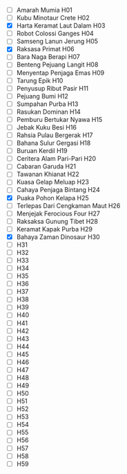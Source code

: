 - [ ] Amarah Mumia H01
- [ ] Kubu Minotaur Crete H02
- [x] Harta Keramat Laut Dalam H03
- [ ] Robot Colossi Ganges H04
- [ ] Samseng Lanun Jerung H05
- [x] Raksasa Primat H06
- [ ] Bara Naga Berapi H07
- [ ] Benteng Pejuang Langit H08
- [ ] Menyentap Penjaga Emas H09
- [ ] Tarung Epik H10
- [ ] Penyusup Ribut Pasir H11
- [ ] Pejuang Bumi H12
- [ ] Sumpahan Purba H13
- [ ] Rasukan Dominan H14
- [ ] Pemburu Bertukar Nyawa H15
- [ ] Jebak Kuku Besi H16
- [ ] Rahsia Pulau Bergerak H17
- [ ] Bahana Sulur Gergasi H18
- [ ] Buruan Kerdil H19
- [ ] Ceritera Alam Pari-Pari H20
- [ ] Cabaran Garuda H21
- [ ] Tawanan Khianat H22
- [ ] Kuasa Gelap Meluap H23
- [ ] Cahaya Penjaga Bintang H24
- [x] Puaka Pohon Kelapa H25
- [ ] Terlepas Dari Cengkaman Maut H26
- [ ] Menjejak Ferocious Four H27
- [ ] Raksaksa Gunung Tibet H28
- [ ] Keramat Kapak Purba H29
- [x] Bahaya Zaman Dinosaur H30
- [ ] H31
- [ ] H32
- [ ] H33
- [ ] H34
- [ ] H35
- [ ] H36
- [ ] H37
- [ ] H38
- [ ] H39
- [ ] H40
- [ ] H41
- [ ] H42
- [ ] H43
- [ ] H44
- [ ] H45
- [ ] H46
- [ ] H47
- [ ] H48
- [ ] H49
- [ ] H50
- [ ] H51
- [ ] H52
- [ ] H53
- [ ] H54
- [ ] H55
- [ ] H56
- [ ] H57
- [ ] H58
- [ ] H59